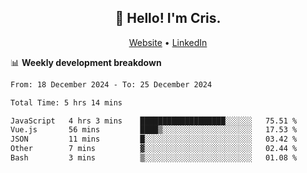 
<h2 align="center">👋 Hello! I'm Cris.</h2>
<p align="center">
  <a href="https://www.criscunas.dev">Website</a> •
  <a href="https://www.linkedin.com/in/cristophercunas/">LinkedIn</a> 
</p>


📊 **Weekly development breakdown**
<!--START_SECTION:waka-->

```txt
From: 18 December 2024 - To: 25 December 2024

Total Time: 5 hrs 14 mins

JavaScript   4 hrs 3 mins    ███████████████████░░░░░░   75.51 %
Vue.js       56 mins         ████▒░░░░░░░░░░░░░░░░░░░░   17.53 %
JSON         11 mins         █░░░░░░░░░░░░░░░░░░░░░░░░   03.42 %
Other        7 mins          ▓░░░░░░░░░░░░░░░░░░░░░░░░   02.44 %
Bash         3 mins          ▒░░░░░░░░░░░░░░░░░░░░░░░░   01.08 %
```

<!--END_SECTION:waka-->
